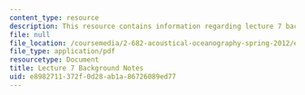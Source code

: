 ```yaml
---
content_type: resource
description: This resource contains information regarding lecture 7 background notes.
file: null
file_location: /coursemedia/2-682-acoustical-oceanography-spring-2012/e8982711372f0d28ab1a86726089ed77_MIT2_682S12_bglec07.pdf
file_type: application/pdf
resourcetype: Document
title: Lecture 7 Background Notes
uid: e8982711-372f-0d28-ab1a-86726089ed77
---
```

